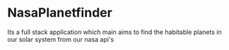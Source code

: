 # NasaPlanetfinder
Its a full stack application which main aims to find the habitable planets in our solar system from our nasa api's
